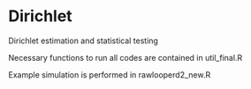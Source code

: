 # Dirichlet
Dirichlet estimation and statistical testing


Necessary functions to run all codes are contained in util_final.R

Example simulation is performed in rawlooperd2_new.R
